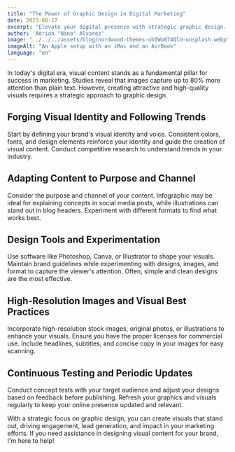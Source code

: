 ```yaml
---
title: "The Power of Graphic Design in Digital Marketing"
date: 2023-08-17
excerpt: "Elevate your digital presence with strategic graphic design. From visual identity to impactful content, maximize your brand&quote;s potential."
author: 'Adrian "Nano" Alvarez'
image: "../../../assets/blog/nordwood-themes-ubIWo074QlU-unsplash.webp"
imageAlt: "An Apple setup with an iMac and an AirBook"
language: "en"
---
```


In today's digital era, visual content stands as a fundamental pillar for success in marketing. Studies reveal that images capture up to 80% more attention than plain text. However, creating attractive and high-quality visuals requires a strategic approach to graphic design.

## Forging Visual Identity and Following Trends

Start by defining your brand's visual identity and voice. Consistent colors, fonts, and design elements reinforce your identity and guide the creation of visual content. Conduct competitive research to understand trends in your industry.

## Adapting Content to Purpose and Channel

Consider the purpose and channel of your content. Infographic may be ideal for explaining concepts in social media posts, while illustrations can stand out in blog headers. Experiment with different formats to find what works best.

## Design Tools and Experimentation

Use software like Photoshop, Canva, or Illustrator to shape your visuals. Maintain brand guidelines while experimenting with designs, images, and format to capture the viewer's attention. Often, simple and clean designs are the most effective.

## High-Resolution Images and Visual Best Practices

Incorporate high-resolution stock images, original photos, or illustrations to enhance your visuals. Ensure you have the proper licenses for commercial use. Include headlines, subtitles, and concise copy in your images for easy scanning.

## Continuous Testing and Periodic Updates

Conduct concept tests with your target audience and adjust your designs based on feedback before publishing. Refresh your graphics and visuals regularly to keep your online presence updated and relevant.

With a strategic focus on graphic design, you can create visuals that stand out, driving engagement, lead generation, and impact in your marketing efforts. If you need assistance in designing visual content for your brand, I'm here to help!
